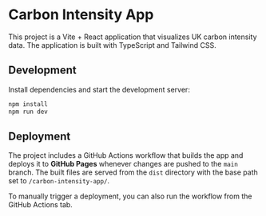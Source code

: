 # Carbon Intensity App

This project is a Vite + React application that visualizes UK carbon intensity data. The application is built with TypeScript and Tailwind CSS.

## Development

Install dependencies and start the development server:

```bash
npm install
npm run dev
```

## Deployment

The project includes a GitHub Actions workflow that builds the app and deploys it to **GitHub Pages** whenever changes are pushed to the `main` branch. The built files are served from the `dist` directory with the base path set to `/carbon-intensity-app/`.

To manually trigger a deployment, you can also run the workflow from the GitHub Actions tab.
